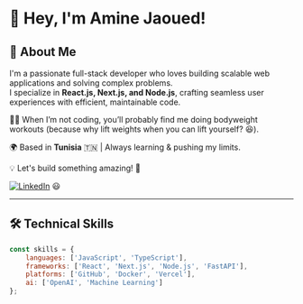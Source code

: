 # 👋 Hey, I'm Amine Jaoued!

## 🚀 About Me  
I'm a passionate full-stack developer who loves building scalable web applications and solving complex problems.  
I specialize in **React.js, Next.js, and Node.js**, crafting seamless user experiences with efficient, maintainable code.  

🏋️‍♂️ When I’m not coding, you’ll probably find me doing bodyweight workouts (because why lift weights when you can lift yourself? 😆).  

🌍 Based in **Tunisia** 🇹🇳 | Always learning & pushing my limits.  

💡 Let's build something amazing! 🚀

[![LinkedIn](https://img.shields.io/badge/LinkedIn-%230A66C2.svg?style=for-the-badge&logo=linkedin&logoColor=white)](https://www.linkedin.com/in/amine-jaoued) 😃


---

## 🛠️ Technical Skills  

```js
const skills = {
    languages: ['JavaScript', 'TypeScript'],
    frameworks: ['React', 'Next.js', 'Node.js', 'FastAPI'],
    platforms: ['GitHub', 'Docker', 'Vercel'],
    ai: ['OpenAI', 'Machine Learning']
};


